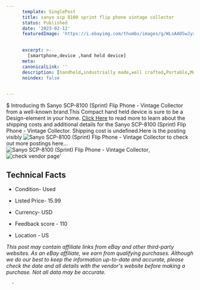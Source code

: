```yaml
---
      template: SinglePost
      title: sanyo scp 8100 sprint flip phone vintage collector
      status: Published
      date: '2023-02-12'
      featuredImage: 'https://i.ebayimg.com/thumbs/images/g/WLsAAOSwJyxj4Dxl/s-l225.jpg'
       

      excerpt: >-
        [smartphone,device ,hand held device]
      meta:
      canonicalLink: ''
      description: [handheld,industrially made,well crafted,Portable,Mobile,Compact,Convenient,Lightweight,Maneuverable,Man-portable,Miniature,Carriable,Hand-held,Light,Holdable,Transportable,Mobile device,Pocket-sized,On-the-go,Wireless,Cordless,Compact size,Convenient size, smartphone,device ,hand held device]
      noindex: false
      

---
```

$
      Introducing th Sanyo SCP-8100 (Sprint) Flip Phone - Vintage Collector from a well-known brand.This Compact hand held device is sure to be a Design-element in your home. [Click Here](https://www.ebay.com/itm/255964750632?hash=item3b98b02328%3Ag%3AWLsAAOSwJyxj4Dxl&mkevt=1&mkcid=1&mkrid=711-53200-19255-0&campid=%253CePNCampaignId%253E&customid=%253CreferenceId%253E&toolid=10049) to read more to learn about the shipping costs and additional details for the Sanyo SCP-8100 (Sprint) Flip Phone - Vintage Collector. Shipping cost is undefined.Here is the posting visibly ![Sanyo SCP-8100 (Sprint) Flip Phone - Vintage Collector](https://i.ebayimg.com/thumbs/images/g/WLsAAOSwJyxj4Dxl/s-l225.jpg) to check out more postings here... ![Sanyo SCP-8100 (Sprint) Flip Phone - Vintage Collector](https://i.ebayimg.com/images/g/WLsAAOSwJyxj4Dxl/s-l1600.jpg), ![check vendor page](https://origin-galleryplus.ebayimg.com/ws/web/255964750632_2_0_1/225x225.jpg,https://origin-galleryplus.ebayimg.com/ws/web/255964750632_3_0_1/225x225.jpg)'

      

 ## Technical Facts 



     
      

 - Condition- Used 


      

 - Listed Price- 15.99 


      

 - Currency- USD 


      

 - Feedback score - 110 


      

 - Location - US 


      
      

 *_This post may contain affiliate links from eBay and other third-party websites. As an eBay affiliate, we earn from qualifying purchases. Although we do our best to keep the information up-to-date and accurate, please check the date and all details with the vendor's website before making a purchase. Not all data may be accurate._*




      -

